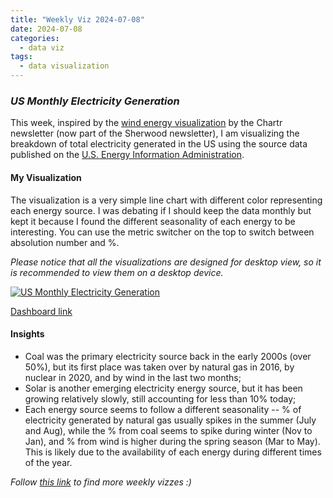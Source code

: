 ```yaml
---
title: "Weekly Viz 2024-07-08"
date: 2024-07-08
categories:
  - data viz
tags:
  - data visualization
---
```


### *US Monthly Electricity Generation*

This week, inspired by the [wind energy visualization](https://sherwood.news/power/lean-energy-wind-generated-more-electricity-than-coal/) by the Chartr newsletter (now part of the Sherwood newsletter), I am visualizing the breakdown of total electricity generated in the US using the source data published on the [U.S. Energy Information Administration](https://www.eia.gov/electricity/data/browser/).   

#### My Visualization

The visualization is a very simple line chart with different color representing each energy source. I was debating if I should keep the data monthly but kept it because I found the different seasonality of each energy to be interesting. You can use the metric switcher on the top to switch between absolution number and %.    

*Please notice that all the visualizations are designed for desktop view, so it is recommended to view them on a desktop device.*  

<div class='tableauPlaceholder' id='viz1720499792050' style='position: relative'>
  <noscript><a href='#'>
    <img alt='US Monthly Electricity Generation ' src='https:&#47;&#47;public.tableau.com&#47;static&#47;images&#47;20&#47;20240708USMonthlyElectricityGeneration&#47;USMonthlyElectricityGeneration&#47;1_rss.png' style='border: none' />
  </a></noscript>
  <object class='tableauViz'  style='display:none;'>
    <param name='host_url' value='https%3A%2F%2Fpublic.tableau.com%2F' />
    <param name='embed_code_version' value='3' />
    <param name='site_root' value='' />
    <param name='name' value='20240708USMonthlyElectricityGeneration&#47;USMonthlyElectricityGeneration' />
    <param name='tabs' value='no' />
    <param name='toolbar' value='yes' />
    <param name='static_image' value='https:&#47;&#47;public.tableau.com&#47;static&#47;images&#47;20&#47;20240708USMonthlyElectricityGeneration&#47;USMonthlyElectricityGeneration&#47;1.png' />
    <param name='animate_transition' value='yes' />
    <param name='display_static_image' value='yes' />
    <param name='display_spinner' value='yes' />
    <param name='display_overlay' value='yes' />
    <param name='display_count' value='yes' />
    <param name='language' value='en-US' />
    <param name='filter' value='publish=yes' />
  </object></div>         
  <script type='text/javascript'>        
    var divElement = document.getElementById('viz1720499792050');      
    var vizElement = divElement.getElementsByTagName('object')[0];            
    if ( divElement.offsetWidth > 800 ) { vizElement.style.width='800px';vizElement.style.height='627px';} else if ( divElement.offsetWidth > 500 ) { vizElement.style.width='800px';vizElement.style.height='627px';} else { vizElement.style.width='100%';vizElement.style.height='727px';}          
    var scriptElement = document.createElement('script');       
    scriptElement.src = 'https://public.tableau.com/javascripts/api/viz_v1.js';        
    vizElement.parentNode.insertBefore(scriptElement, vizElement);             
  </script>

[Dashboard link](https://public.tableau.com/views/20240708USMonthlyElectricityGeneration/USMonthlyElectricityGeneration?:language=en-US&publish=yes&:sid=&:redirect=auth&:display_count=n&:origin=viz_share_link)
  
#### Insights
* Coal was the primary electricity source back in the early 2000s (over 50%), but its first place was taken over by natural gas in 2016, by nuclear in 2020, and by wind in the last two months;
* Solar is another emerging electricity energy source, but it has been growing relatively slowly, still accounting for less than 10% today;
* Each energy source seems to follow a different seasonality -- % of electricity generated by natural gas usually spikes in the summer (July and Aug), while the % from coal seems to spike during winter (Nov to Jan), and % from wind is higher during the spring season (Mar to May). This is likely due to the availability of each energy during different times of the year.  
  
*Follow [this link](https://yudong-94.github.io/personal-website/project/WeeklyViz2024/) to find more weekly vizzes :)*
